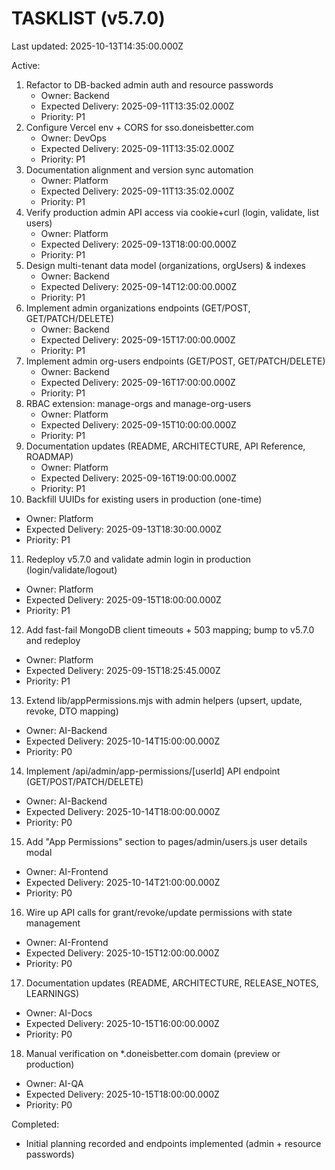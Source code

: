 # TASKLIST (v5.7.0)

Last updated: 2025-10-13T14:35:00.000Z

Active:
1) Refactor to DB-backed admin auth and resource passwords
   - Owner: Backend
   - Expected Delivery: 2025-09-11T13:35:02.000Z
   - Priority: P1
2) Configure Vercel env + CORS for sso.doneisbetter.com
   - Owner: DevOps
   - Expected Delivery: 2025-09-11T13:35:02.000Z
   - Priority: P1
3) Documentation alignment and version sync automation
   - Owner: Platform
   - Expected Delivery: 2025-09-11T13:35:02.000Z
   - Priority: P1
4) Verify production admin API access via cookie+curl (login, validate, list users)
   - Owner: Platform
   - Expected Delivery: 2025-09-13T18:00:00.000Z
   - Priority: P1
5) Design multi-tenant data model (organizations, orgUsers) & indexes
   - Owner: Backend
   - Expected Delivery: 2025-09-14T12:00:00.000Z
   - Priority: P1
6) Implement admin organizations endpoints (GET/POST, GET/PATCH/DELETE)
   - Owner: Backend
   - Expected Delivery: 2025-09-15T17:00:00.000Z
   - Priority: P1
7) Implement admin org-users endpoints (GET/POST, GET/PATCH/DELETE)
   - Owner: Backend
   - Expected Delivery: 2025-09-16T17:00:00.000Z
   - Priority: P1
8) RBAC extension: manage-orgs and manage-org-users
   - Owner: Platform
   - Expected Delivery: 2025-09-15T10:00:00.000Z
   - Priority: P1
9) Documentation updates (README, ARCHITECTURE, API Reference, ROADMAP)
   - Owner: Platform
   - Expected Delivery: 2025-09-16T19:00:00.000Z
   - Priority: P1
10) Backfill UUIDs for existing users in production (one-time)
   - Owner: Platform
   - Expected Delivery: 2025-09-13T18:30:00.000Z
   - Priority: P1
11) Redeploy v5.7.0 and validate admin login in production (login/validate/logout)
   - Owner: Platform
   - Expected Delivery: 2025-09-15T18:00:00.000Z
   - Priority: P1
12) Add fast-fail MongoDB client timeouts + 503 mapping; bump to v5.7.0 and redeploy
   - Owner: Platform
   - Expected Delivery: 2025-09-15T18:25:45.000Z
   - Priority: P1
13) Extend lib/appPermissions.mjs with admin helpers (upsert, update, revoke, DTO mapping)
   - Owner: AI-Backend
   - Expected Delivery: 2025-10-14T15:00:00.000Z
   - Priority: P0
14) Implement /api/admin/app-permissions/[userId] API endpoint (GET/POST/PATCH/DELETE)
   - Owner: AI-Backend
   - Expected Delivery: 2025-10-14T18:00:00.000Z
   - Priority: P0
15) Add "App Permissions" section to pages/admin/users.js user details modal
   - Owner: AI-Frontend
   - Expected Delivery: 2025-10-14T21:00:00.000Z
   - Priority: P0
16) Wire up API calls for grant/revoke/update permissions with state management
   - Owner: AI-Frontend
   - Expected Delivery: 2025-10-15T12:00:00.000Z
   - Priority: P0
17) Documentation updates (README, ARCHITECTURE, RELEASE_NOTES, LEARNINGS)
   - Owner: AI-Docs
   - Expected Delivery: 2025-10-15T16:00:00.000Z
   - Priority: P0
18) Manual verification on *.doneisbetter.com domain (preview or production)
   - Owner: AI-QA
   - Expected Delivery: 2025-10-15T18:00:00.000Z
   - Priority: P0

Completed:
- Initial planning recorded and endpoints implemented (admin + resource passwords)
